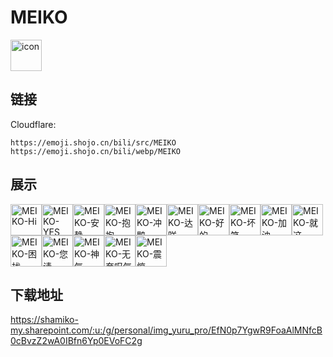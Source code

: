 # MEIKO
<img src="https://emoji.shojo.cn/bili/src/MEIKO/icon.png" width="50" height="50" alt="icon">

## 链接
Cloudflare:
```
https://emoji.shojo.cn/bili/src/MEIKO
https://emoji.shojo.cn/bili/webp/MEIKO
```
## 展示
<img src="https://emoji.shojo.cn/bili/src/MEIKO/MEIKO-Hi.png" width="50" height="50" alt="MEIKO-Hi"><img src="https://emoji.shojo.cn/bili/src/MEIKO/MEIKO-YES.png" width="50" height="50" alt="MEIKO-YES"><img src="https://emoji.shojo.cn/bili/src/MEIKO/MEIKO-安静.png" width="50" height="50" alt="MEIKO-安静"><img src="https://emoji.shojo.cn/bili/src/MEIKO/MEIKO-抱抱.png" width="50" height="50" alt="MEIKO-抱抱"><img src="https://emoji.shojo.cn/bili/src/MEIKO/MEIKO-冲鸭.png" width="50" height="50" alt="MEIKO-冲鸭"><img src="https://emoji.shojo.cn/bili/src/MEIKO/MEIKO-达咩.png" width="50" height="50" alt="MEIKO-达咩"><img src="https://emoji.shojo.cn/bili/src/MEIKO/MEIKO-好的.png" width="50" height="50" alt="MEIKO-好的"><img src="https://emoji.shojo.cn/bili/src/MEIKO/MEIKO-坏笑.png" width="50" height="50" alt="MEIKO-坏笑"><img src="https://emoji.shojo.cn/bili/src/MEIKO/MEIKO-加油.png" width="50" height="50" alt="MEIKO-加油"><img src="https://emoji.shojo.cn/bili/src/MEIKO/MEIKO-就这.png" width="50" height="50" alt="MEIKO-就这"><img src="https://emoji.shojo.cn/bili/src/MEIKO/MEIKO-困扰.png" width="50" height="50" alt="MEIKO-困扰"><img src="https://emoji.shojo.cn/bili/src/MEIKO/MEIKO-您请.png" width="50" height="50" alt="MEIKO-您请"><img src="https://emoji.shojo.cn/bili/src/MEIKO/MEIKO-神气.png" width="50" height="50" alt="MEIKO-神气"><img src="https://emoji.shojo.cn/bili/src/MEIKO/MEIKO-无奈叹气.png" width="50" height="50" alt="MEIKO-无奈叹气"><img src="https://emoji.shojo.cn/bili/src/MEIKO/MEIKO-震惊.png" width="50" height="50" alt="MEIKO-震惊">

## 下载地址

https://shamiko-my.sharepoint.com/:u:/g/personal/img_yuru_pro/EfN0p7YgwR9FoaAlMNfcB0cBvzZ2wA0IBfn6Yp0EVoFC2g